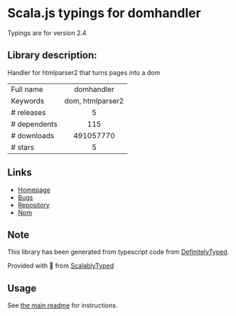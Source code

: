 
# Scala.js typings for domhandler

Typings are for version 2.4

## Library description:
Handler for htmlparser2 that turns pages into a dom

|                    |                 |
| ------------------ | :-------------: |
| Full name          | domhandler |
| Keywords           | dom, htmlparser2 |
| # releases         | 5 |
| # dependents       | 115 |
| # downloads        | 491057770 |
| # stars            | 5 |

## Links
- [Homepage](https://github.com/fb55/domhandler#readme)
- [Bugs](https://github.com/fb55/domhandler/issues)
- [Repository](https://github.com/fb55/domhandler)
- [Npm](https://www.npmjs.com/package/domhandler)
    


## Note
This library has been generated from typescript code from [DefinitelyTyped](https://definitelytyped.org).

Provided with :purple_heart: from [ScalablyTyped](https://github.com/oyvindberg/ScalablyTyped)

## Usage
See [the main readme](../../readme.md) for instructions.


